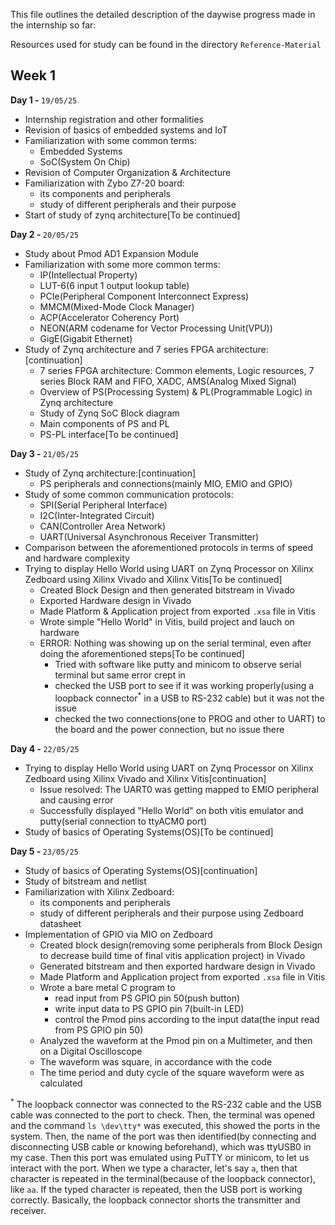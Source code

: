 This file outlines the detailed description of the daywise progress made in the internship so far:

Resources used for study can be found in the directory ```Reference-Material```

<h2>Week 1</h2>

<strong>Day 1 - </strong>```19/05/25```
  - Internship registration and other formalities
  - Revision of basics of embedded systems and IoT
  - Familiarization with some common terms:
    - Embedded Systems
    - SoC(System On Chip)
  - Revision of Computer Organization & Architecture
  - Familiarization with Zybo Z7-20 board:
    - its components and peripherals
    - study of different peripherals and their purpose
  - Start of study of zynq architecture[To be continued]

<strong>Day 2 - </strong>```20/05/25```
  - Study about Pmod AD1 Expansion Module
  - Familiarization with some more common terms:
    - IP(Intellectual Property)
    - LUT-6(6 input 1 output lookup table)
    - PCIe(Peripheral Component Interconnect Express)
    - MMCM(Mixed-Mode Clock Manager)
    - ACP(Accelerator Coherency Port)
    - NEON(ARM codename for Vector Processing Unit(VPU))
    - GigE(Gigabit Ethernet)
  - Study of Zynq architecture and 7 series FPGA architecture:[continuation]
    - 7 series FPGA architecture: Common elements, Logic resources, 7 series Block RAM and FIFO, XADC, AMS(Analog Mixed Signal)
    - Overview of PS(Processing System) & PL(Programmable Logic) in Zynq architecture
    - Study of Zynq SoC Block diagram
    - Main components of PS and PL
    - PS-PL interface[To be continued]
    
<strong>Day 3 - </strong>```21/05/25```
  - Study of Zynq architecture:[continuation]
    - PS peripherals and connections(mainly MIO, EMIO and GPIO)
  - Study of some common communication protocols:
    - SPI(Serial Peripheral Interface)
    - I2C(Inter-Integrated Circuit)
    - CAN(Controller Area Network)
    - UART(Universal Asynchronous Receiver Transmitter)
  - Comparison between the aforementioned protocols in terms of speed and hardware complexity
  - Trying to display Hello World using UART on Zynq Processor on Xilinx Zedboard using Xilinx Vivado and Xilinx Vitis[To be continued]
    - Created Block Design and then generated bitstream in Vivado
    - Exported Hardware design in Vivado
    - Made Platform & Application project from exported ```.xsa``` file in Vitis
    - Wrote simple "Hello World" in Vitis, build project and lauch on hardware
    - ERROR: Nothing was showing up on the serial terminal, even after doing the aforementioned steps[To be continued]
      - Tried with software like putty and minicom to observe serial terminal but same error crept in
      - checked the USB port to see if it was working properly(using a loopback connector<sup>*</sup> in a USB to RS-232 cable) but it was not the issue
      - checked the two connections(one to PROG and other to UART) to the board and the power connection, but no issue there

<strong>Day 4 - </strong>```22/05/25``` 
  - Trying to display Hello World using UART on Zynq Processor on Xilinx Zedboard using Xilinx Vivado and Xilinx Vitis[continuation]
    - Issue resolved: The UART0 was getting mapped to EMIO peripheral and causing error
    - Successfully displayed "Hello World" on both vitis emulator and putty(serial connection to ttyACM0 port)
  - Study of basics of Operating Systems(OS)[To be continued]

<strong>Day 5 - </strong>```23/05/25``` 
  - Study of basics of Operating Systems(OS)[continuation]
  - Study of bitstream and netlist
  - Familiarization with Xilinx Zedboard:
    - its components and peripherals
    - study of different peripherals and their purpose using Zedboard datasheet
  - Implementation of GPIO via MIO on Zedboard
    - Created block design(removing some peripherals from Block Design to decrease build time of final vitis application project) in Vivado
    - Generated bitstream and then exported hardware design in Vivado
    - Made Platform and Application project from exported ```.xsa``` file in Vitis
    - Wrote a bare metal C program to
      - read input from PS GPIO pin 50(push button)
      - write input data to PS GPIO pin 7(built-in LED)
      - control the Pmod pins according to the input data(the input read from PS GPIO pin 50)
    - Analyzed the waveform at the Pmod pin on a Multimeter, and then on a Digital Oscilloscope
    - The waveform was square, in accordance with the code
    - The time period and duty cycle of the square waveform were as calculated


<sup>*</sup> The loopback connector was connected to the RS-232 cable and the USB cable was connected to the port to check. Then, the terminal was opened and the command ```ls \dev\tty*``` was executed, this showed the ports in the system. Then, the name of the port was then identified(by connecting and disconnecting USB cable or knowing beforehand), which was ttyUSB0 in my case. Then this port was emulated using PuTTY or minicom, to let us interact with the port. When we type a character, let's say ```a```, then that character is repeated in the terminal(because of the loopback connector), like ```aa```. If the typed character is repeated, then the USB port is working correctly. Basically, the loopback connector shorts the transmitter and receiver.


